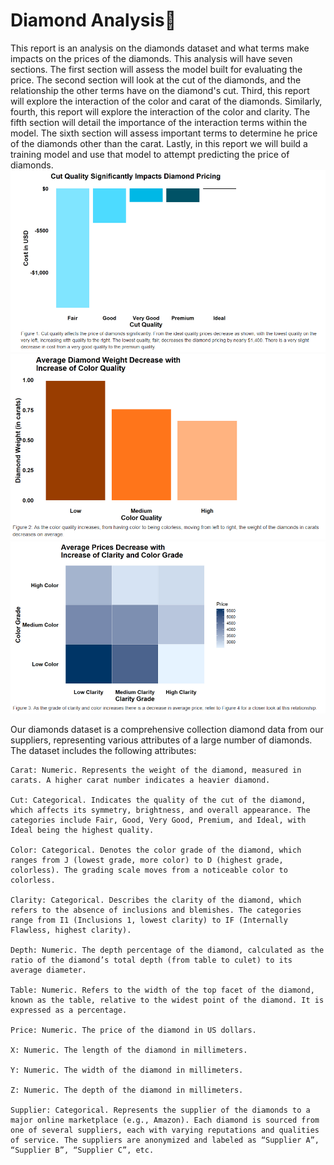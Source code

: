 # Diamond Analysis💎

This report is an analysis on the diamonds dataset and what terms make impacts on the prices of the diamonds. This analysis will have seven sections. The first section will assess the model built for evaluating the price. The second section will look at the cut of the diamonds, and the relationship the other terms have on the diamond's cut. Third, this report will explore the interaction of the color and carat of the diamonds. Similarly, fourth, this report will explore the interaction of the color and clarity. The fifth section will detail the importance of the interaction terms within the model. The sixth section will assess important terms to determine he price of the diamonds other than the carat. Lastly, in this report we will build a training model and use that model to attempt predicting the price of diamonds. 
![Figure 1](assets/cut_quality_price.png)
![Figure 2](assets/weight_color_quality.png)
![Figure 3](assets/average_price_color_clarity.png)


Our diamonds dataset is a comprehensive collection diamond data from our suppliers, representing various attributes of a large number of diamonds. The dataset includes the following attributes:

    Carat: Numeric. Represents the weight of the diamond, measured in carats. A higher carat number indicates a heavier diamond.

    Cut: Categorical. Indicates the quality of the cut of the diamond, which affects its symmetry, brightness, and overall appearance. The categories include Fair, Good, Very Good, Premium, and Ideal, with Ideal being the highest quality.

    Color: Categorical. Denotes the color grade of the diamond, which ranges from J (lowest grade, more color) to D (highest grade, colorless). The grading scale moves from a noticeable color to colorless.

    Clarity: Categorical. Describes the clarity of the diamond, which refers to the absence of inclusions and blemishes. The categories range from I1 (Inclusions 1, lowest clarity) to IF (Internally Flawless, highest clarity).

    Depth: Numeric. The depth percentage of the diamond, calculated as the ratio of the diamond’s total depth (from table to culet) to its average diameter.

    Table: Numeric. Refers to the width of the top facet of the diamond, known as the table, relative to the widest point of the diamond. It is expressed as a percentage.

    Price: Numeric. The price of the diamond in US dollars.

    X: Numeric. The length of the diamond in millimeters.

    Y: Numeric. The width of the diamond in millimeters.

    Z: Numeric. The depth of the diamond in millimeters.

    Supplier: Categorical. Represents the supplier of the diamonds to a major online marketplace (e.g., Amazon). Each diamond is sourced from one of several suppliers, each with varying reputations and qualities of service. The suppliers are anonymized and labeled as “Supplier A”, “Supplier B”, “Supplier C”, etc.
